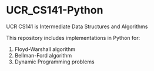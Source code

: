 # UCR_CS141-Python
UCR CS141 is Intermediate Data Structures and Algorithms

This repository includes implementations in Python for:

1. Floyd-Warshall algorithm
2. Bellman-Ford algorithm
3. Dynamic Programming problems
